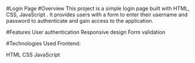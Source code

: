 #Login Page
#Overview
This project is a simple login page built with HTML, CSS, JavaScript . It provides users with a form to enter their username and password to authenticate and gain access to the application.

#Features
User authentication
Responsive design
Form validation

#Technologies Used
Frontend:

HTML
CSS
JavaScript
